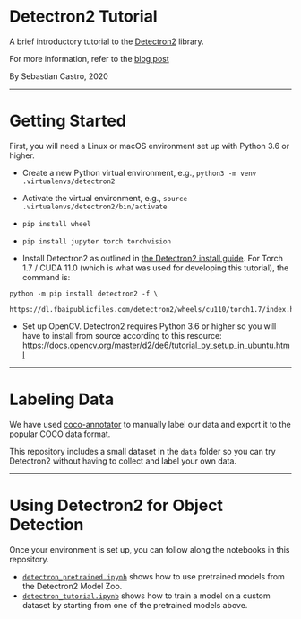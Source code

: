 # Detectron2 Tutorial
A brief introductory tutorial to the [Detectron2](https://github.com/facebookresearch/detectron2) library.

For more information, refer to the [blog post](https://roboticseabass.com/2020/11/22/object-detection-and-instance-segmentation-with-detectron2/)

By Sebastian Castro, 2020

---

# Getting Started

First, you will need a Linux or macOS environment set up with Python 3.6 or higher.

* Create a new Python virtual environment, e.g., `python3 -m venv .virtualenvs/detectron2`
* Activate the virtual environment, e.g., `source .virtualenvs/detectron2/bin/activate`
* `pip install wheel`
* `pip install jupyter torch torchvision`

* Install Detectron2 as outlined in [the Detectron2 install guide](https://github.com/facebookresearch/detectron2/blob/master/INSTALL.md). For Torch 1.7 / CUDA 11.0 (which is what was used for developing this tutorial), the command is:
```
python -m pip install detectron2 -f \
  https://dl.fbaipublicfiles.com/detectron2/wheels/cu110/torch1.7/index.html
```

* Set up OpenCV. Detectron2 requires Python 3.6 or higher so you will have to install from source according to this resource: 
https://docs.opencv.org/master/d2/de6/tutorial_py_setup_in_ubuntu.html

---

# Labeling Data

We have used [coco-annotator](https://github.com/jsbroks/coco-annotator) to manually label our data and export it to the popular COCO data format.

This repository includes a small dataset in the `data` folder so you can try Detectron2 without having to collect and label your own data.

---

# Using Detectron2 for Object Detection

Once your environment is set up, you can follow along the notebooks in this repository.

* [`detectron_pretrained.ipynb`](detectron2_pretrained.ipynb) shows how to use pretrained models from the Detectron2 Model Zoo.
* [`detectron_tutorial.ipynb`](detectron2_tutorial.ipynb) shows how to train a model on a custom dataset by starting from one of the pretrained models above.

